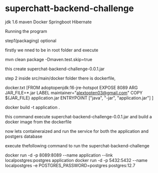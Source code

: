 # superchatt-backend-challenge
jdk 1.6
maven
Docker
Springboot
Hibernate

Running the program

step1(packaging) optional

firstly we nned to be in root folder and execute 

 mvn clean package -Dmaven.test.skip=true

this create superchat-backend-challenge-0.0.1.jar 

step 2
inside src/main/docker folder there is dockerfile, 

docker.txt
[FROM adoptopenjdk:16-jre-hotspot
EXPOSE 8089
ARG JAR_FILE=*.jar
LABEL maintainer="alextopten03@gmail.com"
COPY ${JAR_FILE} application.jar
ENTRYPOINT ["java", "-jar", "application.jar"] ]

docker build -t application .

this command execute superchat-backend-challenge-0.0.1.jar and build a docker image from the dockerfile


now lets containeraized and run the service for both the application and postgers database





execute thefollowing command to run the superchat-backend-challenge

docker run -d -p 8089:8089 --name application --link localpostgres:postgres application
docker run -d -p 5432:5432 --name localpostgres -e POSTGRES_PASSWORD=postgres postgres:12.7

